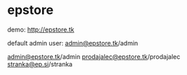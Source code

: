 # epstore

demo: http://epstore.tk

default admin user: admin@epstore.tk/admin

admin@epstore.tk/admin
prodajalec@epstore.tk/prodajalec
stranka@ep.si/stranka